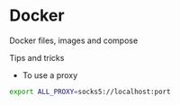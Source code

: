 # Docker
Docker files, images and compose



Tips and tricks

- To use a proxy

```bash
export ALL_PROXY=socks5://localhost:port 
```

